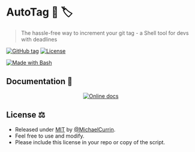 # AutoTag 🤖 🏷️
> The hassle-free way to increment your git tag - a Shell tool for devs with deadlines

[![GitHub tag](https://img.shields.io/github/tag/MichaelCurrin/auto-tag?include_prereleases=&sort=semver)](https://github.com/MichaelCurrin/auto-tag/releases/)
[![License](https://img.shields.io/badge/License-MIT-blue)](#license)

[![Made with Bash](https://img.shields.io/badge/Made_with-Bash-blue?logo=gnu-bash)](https://www.gnu.org/software/bash/)


## Documentation 📖

<div align="center">

[![Online docs](https://img.shields.io/badge/docs-Github_Pages-blue.svg?style=for-the-badge)](https://michaelcurrin.github.io/auto-tag/)

</div>


## License ⚖️

- Released under [MIT](/LICENSE) by [@MichaelCurrin](https://github.com/MichaelCurrin).
- Feel free to use and modify.
- Please include this license in your repo or copy of the script.
